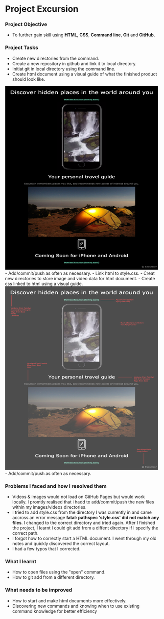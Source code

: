 # Project Excursion 

### Project Objective

- To further gain skill using **HTML**, **CSS**, **Command line**, **Git** and **GitHub**.

### Project Tasks

- Create new directories from the command.
- Create a new repository in github and link it to local directory.
- Initiat git in local directory using the command line.
- Create html document using a visual guide of what the finished product should look like.
<img src="./resources/images/excursion_html.png" width=500 height=600>
- Add/commit/push as often as necessary.
- Link html to style.css.
- Creat new directories to store image and video data for html document.
- Create css linked to html using a visual guide.
<img src="./resources/images/excursion_css.png" width=500 height=600>
- Add/commit/push as often as necessary.

### Problems I faced and how I resolved them

- Videos & images would not load on GitHub Pages but would work locally. I promtly realised that i hadd to add/commit/push the new files within my images/videos directories.
- I tried to add style.css from the directory I was currently in and came accross an error message 
 **fatal: pathspec 'style.css' did not match any files**.
I changed to the correct directory and tried again. After I finished the project, I learnt I could  git add from a diffent directory if I specify the correct path.
- I forgot how to correctly start a HTML document. I went through my old notes and quickly discovered the correct layout. 
- I had a few typos that I corrected.
    
### What I learnt 

- How to open files using the "open" command.
- How to git add from a different directory.

### What needs to be improved

- How to start and make html documents more effectively.
- Discovering new commands and knowing when to use existing command knowledge for better efficiency 

